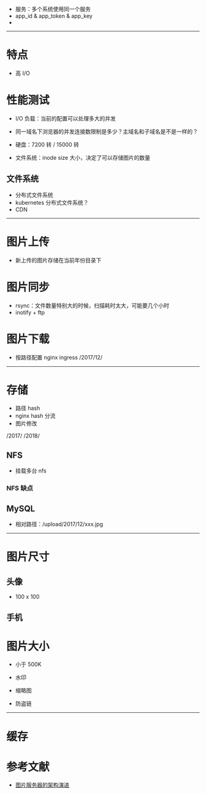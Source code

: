 - 服务：多个系统使用同一个服务
 - app_id & app_token & app_key
-  


---



# 特点
- 高 I/O

# 性能测试
- I/O 负载：当前的配置可以处理多大的并发
- 同一域名下浏览器的并发连接数限制是多少？主域名和子域名是不是一样的？

- 硬盘：7200 转 / 15000 转
- 文件系统：inode size 大小，决定了可以存储图片的数量


## 文件系统
- 分布式文件系统
 - kubernetes 分布式文件系统？
- CDN


---


# 图片上传
- 新上传的图片存储在当前年份目录下

# 图片同步
- rsync：文件数量特别大的时候，扫描耗时太大，可能要几个小时
- inotify + ftp

# 图片下载
- 按路径配置 nginx ingress /2017/12/


---


# 存储
- 路径 hash
- nginx hash 分流
- 图片修改

/2017/
/2018/

## NFS
- 挂载多台 nfs

### NFS 缺点


## MySQL
- 相对路径：/upload/2017/12/xxx.jpg


---


# 图片尺寸

## 头像
- 100 x 100

## 手机 


# 图片大小
- 小于 500K


- 水印
- 缩略图
- 防盗链

---

# 缓存


# 参考文献
- [图片服务器的架构演进](https://www.cnblogs.com/1995hxt/p/6096710.html)
